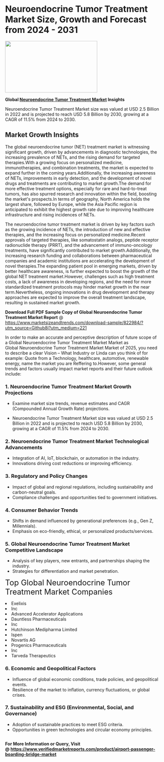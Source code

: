 <H1>Neuroendocrine Tumor Treatment Market Size, Growth and Forecast from 2024 - 2031</H1><img class="aligncenter size-medium wp-image-584254" src="https://thirdeyenews.in/wp-content/uploads/2024/09/Global-Market-Research-300x168.jpeg" alt="" width="300" height="168" /><p><strong>Global&nbsp;<a href="https://www.marketsizeandtrends.com/download-sample/822984/?utm_source=Github8j?utm_medium=221">Neuroendocrine Tumor Treatment Market</a> Insights</strong></p><p>Neuroendocrine Tumor Treatment Market size was valued at USD 2.5 Billion in 2022 and is projected to reach USD 5.8 Billion by 2030, growing at a CAGR of 11.5% from 2024 to 2030.</p><p><h2>Market Growth Insights</h2> <p>The global neuroendocrine tumor (NET) treatment market is witnessing significant growth, driven by advancements in diagnostic technologies, the increasing prevalence of NETs, and the rising demand for targeted therapies.With a growing focus on personalized medicine, immunotherapies, and combination treatments, the market is expected to expand further in the coming years.Additionally, the increasing awareness of NETs, improvements in early detection, and the development of novel drugs and treatments are contributing to market growth.The demand for more effective treatment options, especially for rare and hard-to-treat tumors, has also spurred research and innovation within the field, boosting the market's prospects.In terms of geography, North America holds the largest share, followed by Europe, while the Asia Pacific region is anticipated to exhibit the highest growth rate due to improving healthcare infrastructure and rising incidences of NETs.</p> <p>The neuroendocrine tumor treatment market is driven by key factors such as the growing incidence of NETs, the introduction of new and effective therapies, and the increasing focus on personalized medicine.Recent approvals of targeted therapies, like somatostatin analogs, peptide receptor radionuclide therapy (PRRT), and the advancement of immuno-oncology treatments, have significantly contributed to market growth.Additionally, the increasing research funding and collaborations between pharmaceutical companies and academic institutions are accelerating the development of novel therapies.The expanding patient pool in emerging markets, driven by better healthcare awareness, is further expected to boost the growth of the global NET treatment market.However, challenges such as high treatment costs, a lack of awareness in developing regions, and the need for more standardized treatment protocols may hinder market growth in the near term.Nevertheless, ongoing innovations in drug development and therapy approaches are expected to improve the overall treatment landscape, resulting in sustained market growth.</p> <p><span class=""><strong>Download Full PDF Sample Copy of Global Neuroendocrine Tumor Treatment Market Report</strong> @ <a href="https://www.marketsizeandtrends.com/download-sample/822984/?utm_source=Github8j?utm_medium=221" target="_blank">https://www.marketsizeandtrends.com/download-sample/822984/?utm_source=Github8j?utm_medium=221</a></span></p><p>In order to make an accurate and perceptive description of future scope of a Global&nbsp;Neuroendocrine Tumor Treatment Market Market as Global&nbsp;Neuroendocrine Tumor Treatment Market Market of 2025, you need to describe a clear Vision &ndash; What Industry or Linda can you think of for example: Quote from a Technology, healthcare, automotive, renewable energy, name the market you are Reffering to.However, some general trends and factors usually impact market reports and their future outlook include:</p><h3>1.&nbsp;<strong>Neuroendocrine Tumor Treatment Market Growth Projections</strong></h3><ul><li>Examine market size trends, revenue estimates and CAGR (Compounded Annual Growth Rate) projections.</li><li><p>Neuroendocrine Tumor Treatment Market size was valued at USD 2.5 Billion in 2022 and is projected to reach USD 5.8 Billion by 2030, growing at a CAGR of 11.5% from 2024 to 2030.</p></li></ul><h3>2.&nbsp;<strong>Neuroendocrine Tumor Treatment Market Technological Advancements</strong></h3><ul><li>Integration of AI, IoT, blockchain, or automation in the industry.</li><li>Innovations driving cost reductions or improving efficiency.</li></ul><h3>3.&nbsp;<strong>Regulatory and Policy Changes</strong></h3><ul><li>Impact of global and regional regulations, including sustainability and carbon-neutral goals.</li><li>Compliance challenges and opportunities tied to government initiatives.</li></ul><h3>4.&nbsp;<strong>Consumer Behavior Trends</strong></h3><ul><li>Shifts in demand influenced by generational preferences (e.g., Gen Z, Millennials).</li><li>Emphasis on eco-friendly, ethical, or personalized products/services.</li></ul><h3>5.&nbsp;<strong>Global Neuroendocrine Tumor Treatment Market Competitive Landscape</strong></h3><ul><li>Analysis of key players, new entrants, and partnerships shaping the industry.</li><li>Strategies for differentiation and market penetration.</li></ul><p data-pm-slice="1 1 []"><span style="color: inherit; font-family: inherit; font-size: 25px;">Top Global Neuroendocrine Tumor Treatment Market Companies</span></p><div class="" data-test-id=""><p><li>Exelixis</li><li> Inc</li><li> Advanced Accelerator Applications</li><li> Dauntless Pharmaceuticals</li><li> Inc</li><li> Hutchinson Medipharma Limited</li><li> Ispen</li><li> Novartis AG</li><li> Progenics Pharmaceuticals</li><li> Inc</li><li> Tarveda Therapeutics</li></p></div><h3>6.&nbsp;<strong>Economic and Geopolitical Factors</strong></h3><ul><li>Influence of global economic conditions, trade policies, and geopolitical events.</li><li>Resilience of the market to inflation, currency fluctuations, or global crises.</li></ul><h3>7.&nbsp;<strong>Sustainability and ESG (Environmental, Social, and Governance)</strong></h3><ul><li>Adoption of sustainable practices to meet ESG criteria.</li><li>Opportunities in green technologies and circular economy principles.</li></ul><h2><strong style="font-size: 14px;">For More Information or Query, Visit @&nbsp;</strong><a style="background-color: #ffffff; font-size: 14px;" href="https://www.marketsizeandtrends.com/report/neuroendocrine-tumor-treatment-market/" target="_blank">https://www.verifiedmarketreports.com/product/airport-passenger-boarding-bridge-market</a></h2>